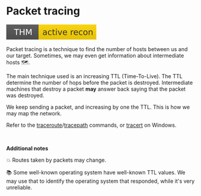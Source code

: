 # Packet tracing

[![activerecon](../../../../_badges/thm/activerecon.svg)](https://tryhackme.com/room/activerecon)

<div class="row row-cols-lg-2"><div>

Packet tracing is a technique to find the number of hosts between us and our target. Sometimes, we may even get information about intermediate hosts 🗺️.

The main technique used is an increasing TTL (Time-To-Live). The TTL determine the number of hops before the packet is destroyed. Intermediate machines that destroy a packet **may** answer back saying that the packet was destroyed.

We keep sending a packet, and increasing by one the TTL. This is how we may map the network.
</div><div>

Refer to the [traceroute](/operating-systems/networking/commands/index.md#command-traceroute)/[tracepath](/operating-systems/networking/commands/index.md#command-tracepath) commands, or [tracert](/operating-systems/networking/commands/index.md#command-tracert) on Windows.

<br>

**Additional notes**

💥 Routes taken by packets may change.

📚 Some well-known operating system have well-known TTL values. We may use that to identify the operating system that responded, while it's very unreliable.
</div></div>